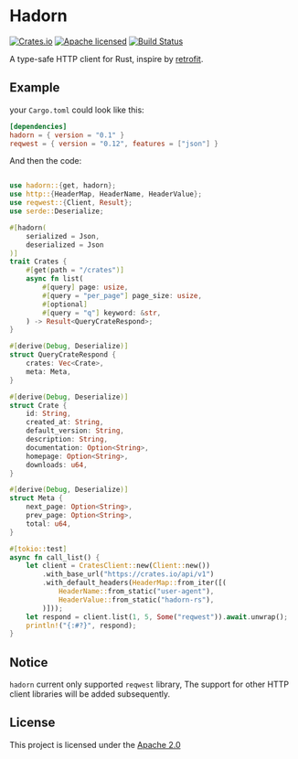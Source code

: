 # Hadorn

[![Crates.io][crates-badge]][crates-url]
[![Apache licensed][apache-badge]][apache-url]
[![Build Status][actions-badge]][actions-url]

[crates-badge]: https://img.shields.io/crates/v/hadorn.svg
[crates-url]: https://crates.io/crates/hadorn
[apache-badge]: https://img.shields.io/badge/license-Aapche-blue.svg
[apache-url]: LICENSE
[actions-badge]: https://github.com/w-sodalite/hadorn/workflows/CI/badge.svg
[actions-url]: https://github.com/w-sodalite/hadorn/actions?query=workflow%3ACI

A type-safe HTTP client for Rust, inspire by [retrofit](https://github.com/square/retrofit).

## Example

your `Cargo.toml` could look like this:

```toml
[dependencies]
hadorn = { version = "0.1" }
reqwest = { version = "0.12", features = ["json"] }
```

And then the code:

```rust

use hadorn::{get, hadorn};
use http::{HeaderMap, HeaderName, HeaderValue};
use reqwest::{Client, Result};
use serde::Deserialize;

#[hadorn(
    serialized = Json,
    deserialized = Json
)]
trait Crates {
    #[get(path = "/crates")]
    async fn list(
        #[query] page: usize,
        #[query = "per_page"] page_size: usize,
        #[optional]
        #[query = "q"] keyword: &str,
    ) -> Result<QueryCrateRespond>;
}

#[derive(Debug, Deserialize)]
struct QueryCrateRespond {
    crates: Vec<Crate>,
    meta: Meta,
}

#[derive(Debug, Deserialize)]
struct Crate {
    id: String,
    created_at: String,
    default_version: String,
    description: String,
    documentation: Option<String>,
    homepage: Option<String>,
    downloads: u64,
}

#[derive(Debug, Deserialize)]
struct Meta {
    next_page: Option<String>,
    prev_page: Option<String>,
    total: u64,
}

#[tokio::test]
async fn call_list() {
    let client = CratesClient::new(Client::new())
        .with_base_url("https://crates.io/api/v1")
        .with_default_headers(HeaderMap::from_iter([(
            HeaderName::from_static("user-agent"),
            HeaderValue::from_static("hadorn-rs"),
        )]));
    let respond = client.list(1, 5, Some("reqwest")).await.unwrap();
    println!("{:#?}", respond);
}

```

## Notice

`hadorn` current only supported `reqwest` library, The support for other HTTP client libraries will be added
subsequently.

## License

This project is licensed under the [Apache 2.0](./LICENSE)